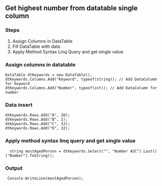 ## Get highest number from datatable single column
### Steps
1. Assign Columns in DataTable
2. Fill DataTable with data
3. Apply Method Syntax Linq Query and get single value

### Assign columns in datatable
```
DataTable dtKeywords = new DataTable();
dtKeywords.Columns.Add("Keyword", typeof(string)); // Add DataColumn for keyword
dtKeywords.Columns.Add("Number", typeof(int)); // Add DataColumn for number
```
### Data insert
```
dtKeywords.Rows.Add("A", 20);
dtKeywords.Rows.Add("B", 2);
dtKeywords.Rows.Add("C", 52);
dtKeywords.Rows.Add("D", 32);
```
### Apply method syntax linq query and get single value

```
  string mostAgedPerson = dtKeywords.Select("", "Number ASC").Last()["Number"].ToString();
```

### Output
```
 Console.WriteLine(mostAgedPerson);
```
